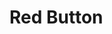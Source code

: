 # Red Button



<figure><img src="https://github.com/user-attachments/assets/fc83789b-3243-493e-8d39-eef443cd0653" alt=""><figcaption></figcaption></figure>
